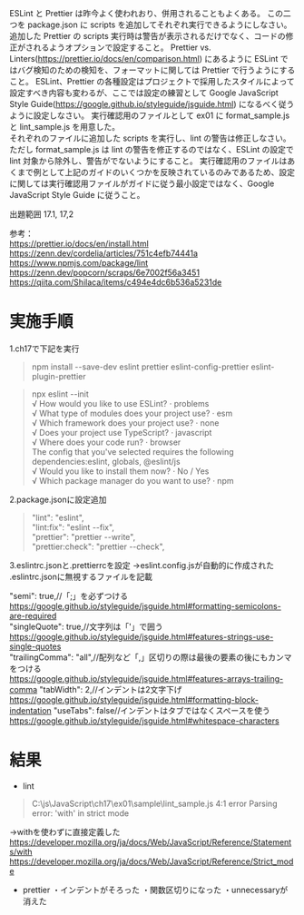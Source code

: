 ESLint と Prettier は昨今よく使われおり、併用されることもよくある。
この二つを package.json に scripts を追加してそれぞれ実行できるようにしなさい。
追加した Prettier の scripts 実行時は警告が表示されるだけでなく、コードの修正がされるようオプションで設定すること。
Prettier vs. Linters(https://prettier.io/docs/en/comparison.html) にあるように ESLint ではバグ検知のための検知を、フォーマットに関しては Prettier で行うようにすること。
ESLint、Prettier の各種設定はプロジェクトで採用したスタイルによって設定すべき内容も変わるが、ここでは設定の練習として Google JavaScript Style Guide(https://google.github.io/styleguide/jsguide.html) になるべく従うように設定しなさい。
実行確認用のファイルとして ex01 に format_sample.js と lint_sample.js を用意した。  
それぞれのファイルに追加した scripts を実行し、lint の警告は修正しなさい。
ただし format_sample.js は lint の警告を修正するのではなく、ESLint の設定で lint 対象から除外し、警告がでないようにすること。
実行確認用のファイルはあくまで例として上記のガイドのいくつかを反映されているのみであるため、設定に関しては実行確認用ファイルがガイドに従う最小設定ではなく、Google JavaScript Style Guide に従うこと。

出題範囲 17.1, 17,2

参考：  
https://prettier.io/docs/en/install.html  
https://zenn.dev/cordelia/articles/751c4efb74441a  
https://www.npmjs.com/package/lint
https://zenn.dev/popcorn/scraps/6e7002f56a3451
https://qiita.com/Shilaca/items/c494e4dc6b536a5231de

# 実施手順

1.ch17で下記を実行

> npm install --save-dev eslint prettier eslint-config-prettier eslint-plugin-prettier

> npx eslint --init  
> √ How would you like to use ESLint? · problems  
> √ What type of modules does your project use? · esm  
> √ Which framework does your project use? · none  
> √ Does your project use TypeScript? · javascript  
> √ Where does your code run? · browser  
> The config that you've selected requires the following dependencies:eslint, globals, @eslint/js  
> √ Would you like to install them now? · No / Yes  
> √ Which package manager do you want to use? · npm

2.package.jsonに設定追加

> "lint": "eslint",  
> "lint:fix": "eslint --fix",  
> "prettier": "prettier --write",  
> "prettier:check": "prettier --check",

3.eslintrc.jsonと.prettierrcを設定
→eslint.config.jsが自動的に作成された
.eslintrc.jsonに無視するファイルを記載

"semi": true,//「;」を必ずつける  
https://google.github.io/styleguide/jsguide.html#formatting-semicolons-are-required  
"singleQuote": true,//文字列は「'」で囲う  
https://google.github.io/styleguide/jsguide.html#features-strings-use-single-quotes  
"trailingComma": "all",//配列など「,」区切りの際は最後の要素の後にもカンマをつける  
https://google.github.io/styleguide/jsguide.html#features-arrays-trailing-comma
"tabWidth": 2,//インデントは2文字下げ  
https://google.github.io/styleguide/jsguide.html#formatting-block-indentation
"useTabs": false//インデントはタブではなくスペースを使う  
https://google.github.io/styleguide/jsguide.html#whitespace-characters

# 結果

- lint

> C:\js\JavaScript\ch17\ex01\sample\lint_sample.js
> 4:1 error Parsing error: 'with' in strict mode

→withを使わずに直接定義した
https://developer.mozilla.org/ja/docs/Web/JavaScript/Reference/Statements/with
https://developer.mozilla.org/ja/docs/Web/JavaScript/Reference/Strict_mode

- prettier
  ・インデントがそろった
  ・関数区切りになった
  ・unnecessaryが消えた
